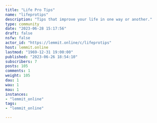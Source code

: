 ```yaml
---
title: "Life Pro Tips" 
name: "lifeprotips"
description: "Tips that improve your life in one way or another."
type: community
date: "2023-06-28 15:17:56"
draft: false
nsfw: false
actor_id: "https://lemmit.online/c/lifeprotips"
host: lemmit.online
lastmod: "1969-12-31 19:00:00"
published: "2023-06-26 18:54:10"
subscribers: 7
posts: 105
comments: 1
weight: 105
dau: 1
wau: 1
mau: 1
instances:
- "lemmit_online"
tags: 
- "lemmit_online"

---
```

